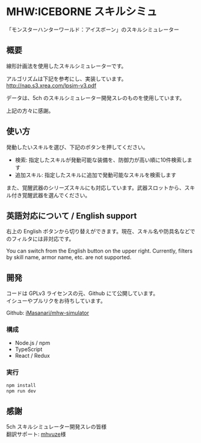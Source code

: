 # MHW:ICEBORNE スキルシミュ

「モンスターハンターワールド：アイスボーン」のスキルシミュレーター


## 概要

線形計画法を使用したスキルシミュレーターです。

アルゴリズムは下記を参考にし、実装しています。  
http://nap.s3.xrea.com/lpsim-v3.pdf

データは、5ch のスキルシミュレーター開発スレのものを使用しています。

上記の方々に感謝。


## 使い方

発動したいスキルを選び、下記のボタンを押してください。

- 検索: 指定したスキルが発動可能な装備を、防御力が高い順に10件検索します
- 追加スキル: 指定したスキルに追加で発動可能なスキルを検索します

また、覚醒武器のシリーズスキルにも対応しています。武器スロットから、スキル付き覚醒武器を選んでください。


## 英語対応について / English support

右上の English ボタンから切り替えができます。現在、スキル名や防具名などでのフィルタには非対応です。

You can switch from the English button on the upper right. Currently, filters by skill name, armor name, etc. are not supported.

## 開発

コードは GPLv3 ライセンスの元、Github にて公開しています。  
イシューやプルリクをお待ちしています。

Github: [iMasanari/mhw-simulator](https://github.com/iMasanari/mhw-simulator)

### 構成

- Node.js / npm
- TypeScript
- React / Redux

### 実行

```bash
npm install
npm run dev
```


## 感謝

5ch スキルシミュレーター開発スレの皆様  
翻訳サポート: [mhvuze](https://github.com/mhvuze)様  
